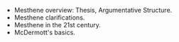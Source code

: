 * Mesthene overview: Thesis, Argumentative Structure.
* Mesthene clarifications.
* Mesthene in the 21st century.
* McDermott's basics.
